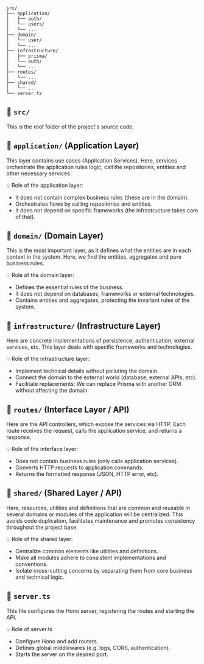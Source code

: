 ```
src/
├── application/
│   ├── auth/
│   └── users/
│   └── ...
├── domain/
│   └── user/
│   └── ...
├── infrastructure/
│   ├── prisma/
│   └── auth/
│   └── ...
├── routes/
│   └── ...
├── shared/
│   └── ...
└── server.ts
```

## 📂 `src/`

This is the root folder of the project's source code.

## 📂 `application/` (Application Layer)

This layer contains use cases (Application Services).
Here, services orchestrate the application rules logic, call the repositories, entities and other necessary services.

💡 Role of the application layer:

- It does not contain complex business rules (these are in the domain).
- Orchestrates flows by calling repositories and entities.
- It does not depend on specific frameworks (the infrastructure takes care of that).

## 📂 `domain/` (Domain Layer)

This is the most important layer, as it defines what the entities are in each context in the system.
Here, we find the entities, aggregates and pure business rules.

💡 Role of the domain layer:

- Defines the essential rules of the business.
- It does not depend on databases, frameworks or external technologies.
- Contains entities and aggregates, protecting the invariant rules of the system.

## 📂 `infrastructure/` (Infrastructure Layer)

Here are concrete implementations of persistence, authentication, external services, etc.
This layer deals with specific frameworks and technologies.

💡 Role of the infrastructure layer:

- Implement technical details without polluting the domain.
- Connect the domain to the external world (database, external APIs, etc).
- Facilitate replacements: We can replace Prisma with another ORM without affecting the domain.

## 📂 `routes/` (Interface Layer / API)

Here are the API controllers, which expose the services via HTTP.
Each route receives the request, calls the application service, and returns a response.

💡 Role of the interface layer:

- Does not contain business rules (only calls application services).
- Converts HTTP requests to application commands.
- Returns the formatted response (JSON, HTTP error, etc).

## 📂 `shared/` (Shared Layer / API)

Here, resources, utilities and definitions that are common and reusable in several domains or modules of the application will be centralized. This avoids code duplication, facilitates maintenance and promotes consistency throughout the project base.

💡 Role of the shared layer:

- Centralize common elements like utilities and definitions.
- Make all modules adhere to consistent implementations and conventions.
- Isolate cross-cutting concerns by separating them from core business and technical logic.

## 📜 `server.ts`

This file configures the Hono server, registering the routes and starting the API.

💡 Role of server.ts

- Configure Hono and add routers.
- Defines global middlewares (e.g. logs, CORS, authentication).
- Starts the server on the desired port.
